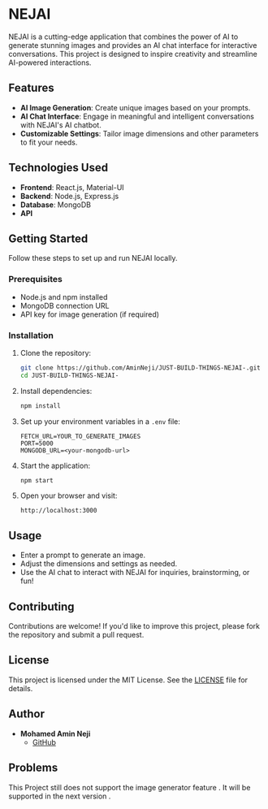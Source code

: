 
# NEJAI  

NEJAI is a cutting-edge application that combines the power of AI to generate stunning images and provides an AI chat interface for interactive conversations. This project is designed to inspire creativity and streamline AI-powered interactions.  

## Features  
- **AI Image Generation**: Create unique images based on your prompts.  
- **AI Chat Interface**: Engage in meaningful and intelligent conversations with NEJAI's AI chatbot.  
- **Customizable Settings**: Tailor image dimensions and other parameters to fit your needs.  

## Technologies Used  
- **Frontend**: React.js, Material-UI  
- **Backend**: Node.js, Express.js  
- **Database**: MongoDB  
- **API**

## Getting Started  
Follow these steps to set up and run NEJAI locally.  

### Prerequisites  
- Node.js and npm installed  
- MongoDB connection URL  
- API key for image generation (if required)  

### Installation  
1. Clone the repository:  
   ```bash  
   git clone https://github.com/AminNeji/JUST-BUILD-THINGS-NEJAI-.git  
   cd JUST-BUILD-THINGS-NEJAI-  
   ```  

2. Install dependencies:  
   ```bash  
   npm install  
   ```  

3. Set up your environment variables in a `.env` file:  
   ```env  
   FETCH_URL=YOUR_TO_GENERATE_IMAGES  
   PORT=5000  
   MONGODB_URL=<your-mongodb-url>  
   ```  

4. Start the application:  
   ```bash  
   npm start  
   ```  

5. Open your browser and visit:  
   ```  
   http://localhost:3000  
   ```  

## Usage  
- Enter a prompt to generate an image.  
- Adjust the dimensions and settings as needed.  
- Use the AI chat to interact with NEJAI for inquiries, brainstorming, or fun!  

## Contributing  
Contributions are welcome! If you'd like to improve this project, please fork the repository and submit a pull request.  

## License  
This project is licensed under the MIT License. See the [LICENSE](LICENSE) file for details.  

## Author  
- **Mohamed Amin Neji**  
  - [GitHub](https://github.com/AminNeji)  

## Problems 
This Project still does not support the image generator feature . It will be supported in the next version .
